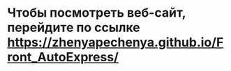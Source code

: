 # Чтобы посмотреть веб-сайт, перейдите по ссылке <https://zhenyapechenya.github.io/Front_AutoExpress/>
